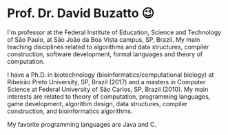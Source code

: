 # Prof. Dr. David Buzatto 😉

I'm professor at the Federal Institute of Education, Science and Technology of São Paulo, at São João da Boa Vista campus, SP, Brazil. My main teaching disciplines related to algorithms and data structures, compiler construction, software development, formal languages and theory of computation.

I have a Ph.D. in biotechnology (bioinformatics/computational biology) at Ribeirão Preto University, SP, Brazil (2017) and a masters in Computer Science at Federal University of São Carlos, SP, Brazil (2010). My main interests are related to theory of computation, programming languages, game development, algorithm design, data structures, compiler construction, and bioinformatics algorithms.

My favorite programming languages are Java and C.
